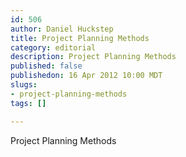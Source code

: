 ```yaml
--- 
id: 506
author: Daniel Huckstep
title: Project Planning Methods
category: editorial
description: Project Planning Methods
published: false
publishedon: 16 Apr 2012 10:00 MDT
slugs: 
- project-planning-methods
tags: []

---
```

Project Planning Methods

